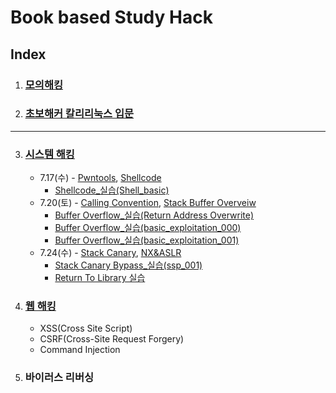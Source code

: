 # Book based Study Hack
## Index
1. ### [모의해킹](https://github.com/Dusker-H/Study_Hack/tree/main/%EB%AA%A8%EC%9D%98_%ED%95%B4%ED%82%B9%EC%9C%BC%EB%A1%9C_%EC%95%8C%EC%95%84%EB%B3%B4%EB%8A%94_%EB%A6%AC%EB%88%85%EC%8A%A4_%EC%84%9C%EB%B2%84_%ED%95%B4%ED%82%B9%EA%B3%BC%20%EB%B3%B4%EC%95%88)

2. ### [초보해커 칼리리눅스 입문](https://github.com/Dusker-H/Study_Hack/tree/main/%EC%B4%88%EB%B3%B4%ED%95%B4%EC%BB%A4_%EC%B9%BC%EB%A6%AC%EB%A6%AC%EB%88%85%EC%8A%A4_%EC%9E%85%EB%AC%B8)

----

3. ### [시스템 해킹](https://github.com/Dusker-H/Study_Hack/tree/main/System_Hack)

   - 7.17(수) - [Pwntools](https://github.com/Dusker-H/Study_Hack/tree/main/System_Hack/Pwntools/Pwntools.md), [Shellcode](https://github.com/Dusker-H/Study_Hack/blob/main/System_Hack/Shell_Code/Shell_Code.md)
     - [Shellcode_실습(Shell_basic)](https://github.com/Dusker-H/Study_Hack/blob/main/System_Hack/Shell_Code/shell_baisc/%5BDreamhack%5D%20shell_basic.md)
   - 7.20(토) - [Calling Convention](https://github.com/Dusker-H/Study_Hack/blob/main/System_Hack/Buffer_Overflow/Calling%20Convention.md), [Stack Buffer Overveiw](https://github.com/Dusker-H/Study_Hack/blob/main/System_Hack/Buffer_Overflow/Stack%20Buffer%20Overview.md)
     - [Buffer Overflow_실습(Return Address Overwrite)](https://github.com/Dusker-H/Study_Hack/blob/main/System_Hack/Buffer_Overflow/%5BDreamhack%5D%20Return%20Address%20Overwrite/%5BDreamhack%5D%20Return%20Address%20Overwrite.md)
     - [Buffer Overflow_실습(basic_exploitation_000)](https://github.com/Dusker-H/Study_Hack/blob/main/System_Hack/Buffer_Overflow/%5BDreamhack%5D%20basic_exploitation_000(SBO)/%5BDreamhack%5D%20basic_exploitation_000(SBO).md)
     - [Buffer Overflow_실습(basic_exploitation_001)](https://github.com/Dusker-H/Study_Hack/blob/main/System_Hack/Buffer_Overflow/%5BDreamhack%5D%20basic_exploitation_001(SBO)/%5BDreamhack%5D%20basic_exploitation_001(SBO).md)
   - 7.24(수) - [Stack Canary](https://github.com/Dusker-H/Study_Hack/blob/main/System_Hack/Stack_Canary/Stack_Canary.md), [NX&ASLR](https://github.com/Dusker-H/Study_Hack/blob/main/System_Hack/NX%26ASLR/NX%26ASLR.md)
     - [Stack Canary Bypass_실습(ssp_001)](https://github.com/Dusker-H/Study_Hack/blob/main/System_Hack/Stack_Canary/%5BDreamHack%5D_ssp_001/%5BDreamhack%5D_ssp_001.md)
     - [Return To Library 실습](https://github.com/Dusker-H/Study_Hack/blob/main/System_Hack/NX%26ASLR/%5BDreamhack%5D%20Return%20to%20Library/%5BDreamhack%5D_Return_to_Library.md)

4. ### [웹 해킹](https://github.com/Dusker-H/Study_Hack/tree/main/Web_Hack)

   - XSS(Cross Site Script)
   - CSRF(Cross-Site Request Forgery)
   - Command Injection

5. ### 바이러스 리버싱
